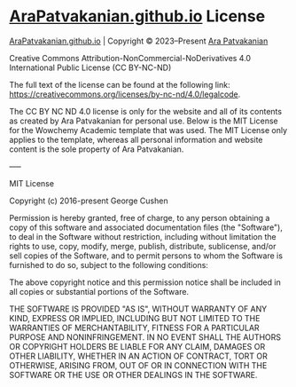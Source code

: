 # [AraPatvakanian.github.io](https://github.com/AraPatvakanian/AraPatvakanian.github.io) License

[AraPatvakanian.github.io](https://github.com/AraPatvakanian/AraPatvakanian.github.io) | Copyright © 2023–Present [Ara Patvakanian](https://AraPatvakanian.GitHub.io)

Creative Commons Attribution-NonCommercial-NoDerivatives 4.0 International Public License (CC BY-NC-ND)

The full text of the license can be found at the following link: https://creativecommons.org/licenses/by-nc-nd/4.0/legalcode.

The CC BY NC ND 4.0 license is only for the website and all of its contents as created by Ara Patvakanian for personal use. Below is the MIT License for the Wowchemy Academic template that was used. The MIT License only applies to the template, whereas all personal information and website content is the sole property of Ara Patvakanian.

–––

MIT License

Copyright (c) 2016-present George Cushen

Permission is hereby granted, free of charge, to any person obtaining a copy
of this software and associated documentation files (the "Software"), to deal
in the Software without restriction, including without limitation the rights
to use, copy, modify, merge, publish, distribute, sublicense, and/or sell
copies of the Software, and to permit persons to whom the Software is
furnished to do so, subject to the following conditions:

The above copyright notice and this permission notice shall be included in all
copies or substantial portions of the Software.

THE SOFTWARE IS PROVIDED "AS IS", WITHOUT WARRANTY OF ANY KIND, EXPRESS OR
IMPLIED, INCLUDING BUT NOT LIMITED TO THE WARRANTIES OF MERCHANTABILITY,
FITNESS FOR A PARTICULAR PURPOSE AND NONINFRINGEMENT. IN NO EVENT SHALL THE
AUTHORS OR COPYRIGHT HOLDERS BE LIABLE FOR ANY CLAIM, DAMAGES OR OTHER
LIABILITY, WHETHER IN AN ACTION OF CONTRACT, TORT OR OTHERWISE, ARISING FROM,
OUT OF OR IN CONNECTION WITH THE SOFTWARE OR THE USE OR OTHER DEALINGS IN THE
SOFTWARE.